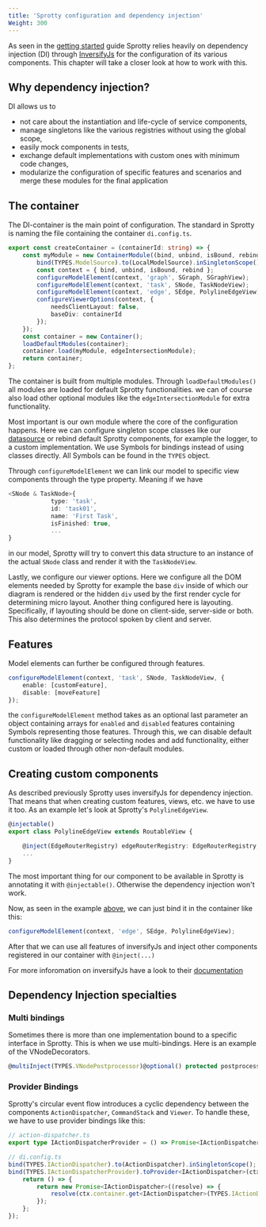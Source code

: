 ```yaml
---
title: 'Sprotty configuration and dependency injection'
Weight: 300
--- 
```


As seen in the [getting started](../getting_started) guide Sprotty relies heavily on dependency injection (DI) through [InversifyJs](https://inversify.io/) for the configuration of its various components. This chapter will take a closer look at how to work with this.

## Why dependency injection?
DI allows us to
- not care about the instantiation and life-cycle of service components,
- manage singletons like the various registries without using the global scope,
- easily mock components in tests,
- exchange default implementations with custom ones with minimum code changes,
- modularize the configuration of specific features and scenarios and merge these modules for the final application

## The container
The DI-container is the main point of configuration. The standard in Sprotty is naming the file containing the container `di.config.ts`.

```typescript
export const createContainer = (containerId: string) => {
    const myModule = new ContainerModule((bind, unbind, isBound, rebind) => {
        bind(TYPES.ModelSource).to(LocalModelSource).inSingletonScope();
        const context = { bind, unbind, isBound, rebind };
        configureModelElement(context, 'graph', SGraph, SGraphView);
        configureModelElement(context, 'task', SNode, TaskNodeView);
        configureModelElement(context, 'edge', SEdge, PolylineEdgeView);
        configureViewerOptions(context, {
            needsClientLayout: false,
            baseDiv: containerId
        });
    });
    const container = new Container();
    loadDefaultModules(container);
    container.load(myModule, edgeIntersectionModule);
    return container;
};
```
The container is built from multiple modules. Through `loadDefaultModules()` all modules are loaded for default Sprotty functionalities. we can of course also load other optional modules like the `edgeIntersectionModule` for extra functionality.

Most important is our own module where the core of the configuration happens. Here we can configure singleton scope classes like our [datasource](../datasources) or rebind default Sprotty components, for example the logger, to a custom implementation. We use Symbols for bindings instead of using classes directly. All Symbols can be found in the `TYPES` object.

Through `configureModelElement` we can link our model to specific view components through the type property. Meaning if we have 
```Typescript
<SNode & TaskNode>{
            type: 'task',
            id: 'task01',
            name: 'First Task',
            isFinished: true,
            ...
}
```
in our model, Sprotty will try to convert this data structure to an instance of the actual `SNode` class and render it with the `TaskNodeView`.

Lastly, we configure our viewer options. Here we configure all the DOM elements needed by Sprotty for example the base `div` inside of which our diagram is rendered or the hidden `div` used by the first render cycle for determining micro layout. Another thing configured here is layouting. Specifically, if layouting should be done on client-side, server-side or both. This also determines the protocol spoken by client and server. 

## Features
Model elements can further be configured through features. 
```typescript
configureModelElement(context, 'task', SNode, TaskNodeView, {
    enable: [customFeature],
    disable: [moveFeature]
});
```
the `configureModelElement` method takes as an optional last parameter an object containing arrays for `enabled` and `disabled` features containing Symbols representing those features. Through this, we can disable default functionality like dragging or selecting nodes and add functionality, either custom or loaded through other non-default modules.

## Creating custom components
As described previously Sprotty uses inversifyJs for dependency injection. That means that when creating custom features, views, etc. we have to use it too.
As an example let's look at Sprotty's `PolylineEdgeView`.

```Typescript
@injectable()
export class PolylineEdgeView extends RoutableView {

    @inject(EdgeRouterRegistry) edgeRouterRegistry: EdgeRouterRegistry;
    ...
}
```
The most important thing for our component to be available in Sprotty is annotating it with `@injectable()`. Otherwise the dependency injection won't work.

Now, as seen in the example [above](#the-container), we can just bind it in the container like this:
```Typescript
configureModelElement(context, 'edge', SEdge, PolylineEdgeView);
```

After that we can use all features of inversifyJs and inject other components registered in our container with `@inject(...)` 

For more inforomation on inversifyJs have a look to their [documentation](https://github.com/inversify/InversifyJS/blob/master/wiki/readme.md)

## Dependency Injection specialties

### Multi bindings
Sometimes there is more than one implementation bound to a specific interface in Sprotty. This is when we use multi-bindings. Here is an example of the VNodeDecorators.
```Typescript
@multiInject(TYPES.VNodePostprocessor)@optional() protected postprocessors: VNodePostprocessor[]
```
### Provider Bindings
Sprotty's circular event flow introduces a cyclic dependency between the components `ActionDispatcher`, `CommandStack` and `Viewer`. To handle these, we have to use provider bindings like this:
```Typescript
// action-dispatcher.ts
export type IActionDispatcherProvider = () => Promise<IActionDispatcher>;
```
```Typescript
// di.config.ts 
bind(TYPES.IActionDispatcher).to(ActionDispatcher).inSingletonScope();
bind(TYPES.IActionDispatcherProvider).toProvider<IActionDispatcher>(ctx => {
    return () => {
        return new Promise<IActionDispatcher>((resolve) => {
            resolve(ctx.container.get<IActionDispatcher>(TYPES.IActionDispatcher));
        });
    };
});
```


